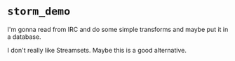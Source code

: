 # `storm_demo`

I'm gonna read from IRC and do some simple transforms and maybe put it in a database.

I don't really like Streamsets. Maybe this is a good alternative.
